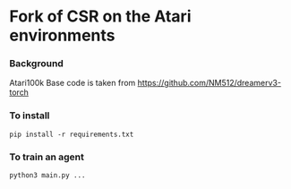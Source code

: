 # Fork of CSR on the Atari environments
### Background
Atari100k Base code is taken from https://github.com/NM512/dreamerv3-torch

### To install
`pip install -r requirements.txt`

### To train an agent
`python3 main.py ...`

